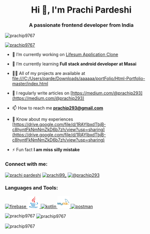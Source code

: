 <h1 align="center">Hi 👋, I'm Prachi Pardeshi</h1>
<h3 align="center">A passionate frontend developer from India</h3>

<p align="left"> <img src="https://komarev.com/ghpvc/?username=prachip9767&label=Profile%20views&color=0e75b6&style=flat" alt="prachip9767" /> </p>

<p align="left"> <a href="https://github.com/ryo-ma/github-profile-trophy"><img src="https://github-profile-trophy.vercel.app/?username=prachip9767" alt="prachip9767" /></a> </p>

- 🔭 I’m currently working on [Lifesum Application Clone](https://github.com/Prachip9767/LifesumApp)

- 🌱 I’m currently learning **Full stack android developer at Masai**

- 👨‍💻 All of my projects are available at [file:///C:/Users/parde/Downloads/aaaaaa/portFolio/Html-Portfolio-master/index.html](file:///C:/Users/parde/Downloads/aaaaaa/portFolio/Html-Portfolio-master/index.html)

- 📝 I regularly write articles on [https://medium.com/@prachip293](https://medium.com/@prachip293)

- 📫 How to reach me **prachip293@gmail.com**

- 📄 Know about my experiences [https://drive.google.com/file/d/1RAYIbxdTbjB-c8hyntFkNmNmZkD6b7zh/view?usp=sharing](https://drive.google.com/file/d/1RAYIbxdTbjB-c8hyntFkNmNmZkD6b7zh/view?usp=sharing)

- ⚡ Fun fact **I am miss silly mistake**


<h3 align="left">Connect with me:</h3>
<p align="left">
<a href="https://linkedin.com/in/prachi pardeshi" target="blank"><img align="center" src="https://raw.githubusercontent.com/rahuldkjain/github-profile-readme-generator/master/src/images/icons/Social/linked-in-alt.svg" alt="prachi pardeshi" height="30" width="40" /></a>
<a href="https://instagram.com/prachi99_" target="blank"><img align="center" src="https://raw.githubusercontent.com/rahuldkjain/github-profile-readme-generator/master/src/images/icons/Social/instagram.svg" alt="prachi99_" height="30" width="40" /></a>
<a href="https://medium.com/@prachip293" target="blank"><img align="center" src="https://raw.githubusercontent.com/rahuldkjain/github-profile-readme-generator/master/src/images/icons/Social/medium.svg" alt="@prachip293" height="30" width="40" /></a>
</p>

<h3 align="left">Languages and Tools:</h3>
<p align="left"> <a href="https://firebase.google.com/" target="_blank"> <img src="https://www.vectorlogo.zone/logos/firebase/firebase-icon.svg" alt="firebase" width="40" height="40"/> </a> <a href="https://www.java.com" target="_blank"> <img src="https://raw.githubusercontent.com/devicons/devicon/master/icons/java/java-original.svg" alt="java" width="40" height="40"/> </a> <a href="https://kotlinlang.org" target="_blank"> <img src="https://www.vectorlogo.zone/logos/kotlinlang/kotlinlang-icon.svg" alt="kotlin" width="40" height="40"/> </a> <a href="https://www.mysql.com/" target="_blank"> <img src="https://raw.githubusercontent.com/devicons/devicon/master/icons/mysql/mysql-original-wordmark.svg" alt="mysql" width="40" height="40"/> </a> <a href="https://postman.com" target="_blank"> <img src="https://www.vectorlogo.zone/logos/getpostman/getpostman-icon.svg" alt="postman" width="40" height="40"/> </a> </p>



<p><img align="left" src="https://github-readme-stats.vercel.app/api/top-langs?username=prachip9767&show_icons=true&locale=en&layout=compact" alt="prachip9767" /></p>



<p>&nbsp;<img align="center" src="https://github-readme-stats.vercel.app/api?username=prachip9767&show_icons=true&locale=en" alt="prachip9767" /></p>



<p><img align="center" src="https://github-readme-streak-stats.herokuapp.com/?user=prachip9767&" alt="prachip9767" /></p>
